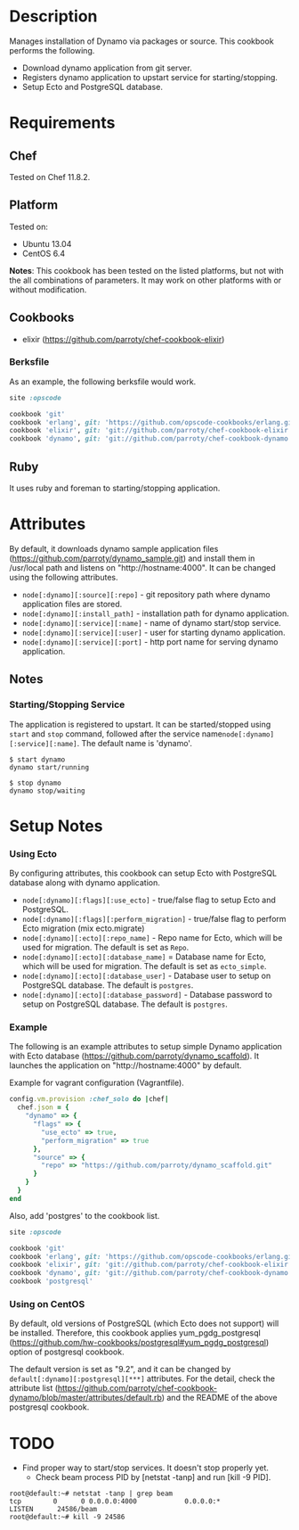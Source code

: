 Description
===========

Manages installation of Dynamo via packages or source.
This cookbook performs the following.
- Download dynamo application from git server.
- Registers dynamo application to upstart service for starting/stopping.
- Setup Ecto and PostgreSQL database.

Requirements
============

## Chef

Tested on Chef 11.8.2.

## Platform

Tested on:

* Ubuntu 13.04
* CentOS 6.4

**Notes**: This cookbook has been tested on the listed platforms, but not with the all combinations of parameters. It may work on other platforms with or without modification.

## Cookbooks

* elixir (https://github.com/parroty/chef-cookbook-elixir)

### Berksfile
As an example, the following berksfile would work.

```ruby
site :opscode

cookbook 'git'
cookbook 'erlang', git: 'https://github.com/opscode-cookbooks/erlang.git'
cookbook 'elixir', git: 'git://github.com/parroty/chef-cookbook-elixir.git'
cookbook 'dynamo', git: 'git://github.com/parroty/chef-cookbook-dynamo.git'
```

## Ruby
It uses ruby and foreman to starting/stopping application.

Attributes
==========
By default, it downloads dynamo sample application files (https://github.com/parroty/dynamo_sample.git) and install them in /usr/local path and listens on "http://hostname:4000". It can be changed using the following attributes.

* `node[:dynamo][:source][:repo]` - git repository path where dynamo application files are stored.
* `node[:dynamo][:install_path]` - installation path for dynamo application.
* `node[:dynamo][:service][:name]` - name of dynamo start/stop service.
* `node[:dynamo][:service][:user]` - user for starting dynamo application.
* `node[:dynamo][:service][:port]` - http port name for serving dynamo application.

## Notes
### Starting/Stopping Service
The application is registered to upstart. It can be started/stopped using `start` and `stop` command, followed after the service name`node[:dynamo][:service][:name]`. The default name is 'dynamo'.

```Shell
$ start dynamo
dynamo start/running

$ stop dynamo
dynamo stop/waiting
```


Setup Notes
==========

### Using Ecto
By configuring attributes, this cookbook can setup Ecto with PostgreSQL database along with dynamo application.

* `node[:dynamo][:flags][:use_ecto]` - true/false flag to setup Ecto and PostgreSQL.
* `node[:dynamo][:flags][:perform_migration]` - true/false flag to perform Ecto migration (mix ecto.migrate)
* `node[:dynamo][:ecto][:repo_name]` - Repo name for Ecto, which will be used for migration. The default is set as `Repo`.
* `node[:dynamo][:ecto][:database_name]` = Database name for Ecto, which will be used for migration. The default is set as `ecto_simple`.
* `node[:dynamo][:ecto][:database_user]` - Database user to setup on PostgreSQL database. The default is `postgres`.
* `node[:dynamo][:ecto][:database_password]` - Database password to setup on PostgreSQL database. The default is `postgres`.


### Example
The following is an example attributes to setup simple Dynamo application with Ecto database (https://github.com/parroty/dynamo_scaffold). It launches the application on "http://hostname:4000" by default.

Example for vagrant configuration (Vagrantfile).

```ruby
config.vm.provision :chef_solo do |chef|
  chef.json = {
    "dynamo" => {
      "flags" => {
        "use_ecto" => true,
        "perform_migration" => true
      },
      "source" => {
        "repo" => "https://github.com/parroty/dynamo_scaffold.git"
      }
    }
  }
end
```

Also, add 'postgres' to the cookbook list.

```ruby
site :opscode

cookbook 'git'
cookbook 'erlang', git: 'https://github.com/opscode-cookbooks/erlang.git'
cookbook 'elixir', git: 'git://github.com/parroty/chef-cookbook-elixir.git'
cookbook 'dynamo', git: 'git://github.com/parroty/chef-cookbook-dynamo.git'
cookbook 'postgresql'
```


### Using on CentOS
By default, old versions of PostgreSQL (which Ecto does not support) will be installed. Therefore, this cookbook applies yum_pgdg_postgresql (https://github.com/hw-cookbooks/postgresql#yum_pgdg_postgresql) option of postgresql cookbook.

The default version is set as "9.2", and it can be changed by `default[:dynamo][:postgresql][***]` attributes. For the detail, check the attribute list (https://github.com/parroty/chef-cookbook-dynamo/blob/master/attributes/default.rb) and the README of the above postgresql cookbook.


TODO
==========
- Find proper way to start/stop services. It doesn't stop properly yet.
  - Check beam process PID by [netstat -tanp] and run [kill -9 PID].

```
root@default:~# netstat -tanp | grep beam
tcp        0      0 0.0.0.0:4000            0.0.0.0:*               LISTEN      24586/beam
root@default:~# kill -9 24586
```
